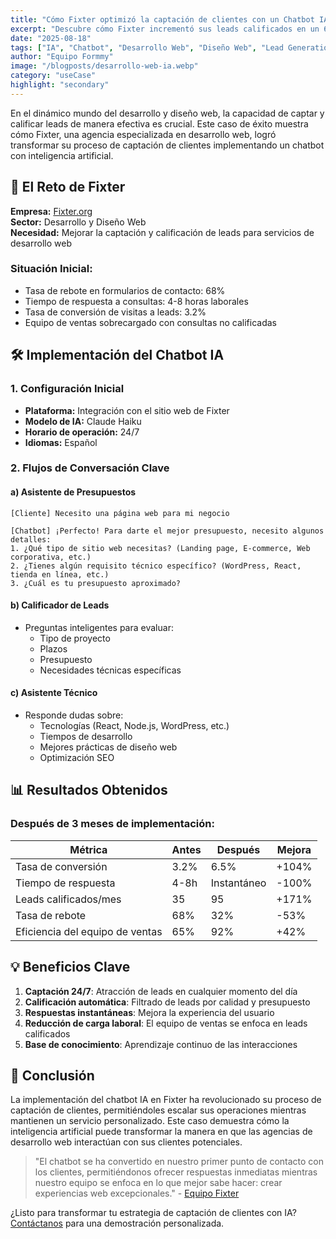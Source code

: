 ```yaml
---
title: "Cómo Fixter optimizó la captación de clientes con un Chatbot IA para servicios de desarrollo web"
excerpt: "Descubre cómo Fixter incrementó sus leads calificados en un 60% implementando un asistente virtual especializado en servicios de desarrollo y diseño web."
date: "2025-08-18"
tags: ["IA", "Chatbot", "Desarrollo Web", "Diseño Web", "Lead Generation"]
author: "Equipo Formmy"
image: "/blogposts/desarrollo-web-ia.webp"
category: "useCase"
highlight: "secondary"
---
```


En el dinámico mundo del desarrollo y diseño web, la capacidad de captar y calificar leads de manera efectiva es crucial. Este caso de éxito muestra cómo Fixter, una agencia especializada en desarrollo web, logró transformar su proceso de captación de clientes implementando un chatbot con inteligencia artificial.

## 🚀 El Reto de Fixter

**Empresa:** [Fixter.org](https://fixter.org)  
**Sector:** Desarrollo y Diseño Web  
**Necesidad:** Mejorar la captación y calificación de leads para servicios de desarrollo web

### Situación Inicial:
- Tasa de rebote en formularios de contacto: 68%
- Tiempo de respuesta a consultas: 4-8 horas laborales
- Tasa de conversión de visitas a leads: 3.2%
- Equipo de ventas sobrecargado con consultas no calificadas

## 🛠️ Implementación del Chatbot IA

### 1. Configuración Inicial
- **Plataforma:** Integración con el sitio web de Fixter
- **Modelo de IA:** Claude Haiku 
- **Horario de operación:** 24/7
- **Idiomas:** Español

### 2. Flujos de Conversación Clave

#### a) Asistente de Presupuestos
```
[Cliente] Necesito una página web para mi negocio

[Chatbot] ¡Perfecto! Para darte el mejor presupuesto, necesito algunos detalles:
1. ¿Qué tipo de sitio web necesitas? (Landing page, E-commerce, Web corporativa, etc.)
2. ¿Tienes algún requisito técnico específico? (WordPress, React, tienda en línea, etc.)
3. ¿Cuál es tu presupuesto aproximado?
```

#### b) Calificador de Leads
- Preguntas inteligentes para evaluar:
  - Tipo de proyecto
  - Plazos
  - Presupuesto
  - Necesidades técnicas específicas

#### c) Asistente Técnico
- Responde dudas sobre:
  - Tecnologías (React, Node.js, WordPress, etc.)
  - Tiempos de desarrollo
  - Mejores prácticas de diseño web
  - Optimización SEO

## 📊 Resultados Obtenidos

### Después de 3 meses de implementación:

| Métrica | Antes | Después | Mejora |
|---------|-------|---------|--------|
| Tasa de conversión | 3.2% | 6.5% | +104% |
| Tiempo de respuesta | 4-8h | Instantáneo | -100% |
| Leads calificados/mes | 35 | 95 | +171% |
| Tasa de rebote | 68% | 32% | -53% |
| Eficiencia del equipo de ventas | 65% | 92% | +42% |

## 💡 Beneficios Clave

1. **Captación 24/7**: Atracción de leads en cualquier momento del día
2. **Calificación automática**: Filtrado de leads por calidad y presupuesto
3. **Respuestas instantáneas**: Mejora la experiencia del usuario
4. **Reducción de carga laboral**: El equipo de ventas se enfoca en leads calificados
5. **Base de conocimiento**: Aprendizaje continuo de las interacciones

## 🎯 Conclusión

La implementación del chatbot IA en Fixter ha revolucionado su proceso de captación de clientes, permitiéndoles escalar sus operaciones mientras mantienen un servicio personalizado. Este caso demuestra cómo la inteligencia artificial puede transformar la manera en que las agencias de desarrollo web interactúan con sus clientes potenciales.

> "El chatbot se ha convertido en nuestro primer punto de contacto con los clientes, permitiéndonos ofrecer respuestas inmediatas mientras nuestro equipo se enfoca en lo que mejor sabe hacer: crear experiencias web excepcionales." - [Equipo Fixter](https://fixter.org)

¿Listo para transformar tu estrategia de captación de clientes con IA? [Contáctanos](https://formmy.com/contacto) para una demostración personalizada.
